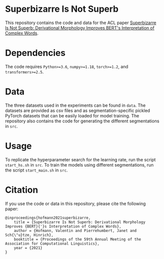 # Superbizarre Is Not Superb

This repository contains the code and data for the ACL paper [Superbizarre Is Not Superb: Derivational Morphology Improves BERT's Interpretation of Complex Words](https://aclanthology.org/2021.acl-long.279.pdf).

# Dependencies

The code requires `Python>=3.6`, `numpy>=1.18`, `torch>=1.2`, and `transformers>=2.5`.

# Data

The three datasets used in the experiments can be found in `data`.
The datasets are provided as csv files and as segmentation-specific pickled PyTorch datasets that can be easily loaded for model training.
The repository also contains the code for generating the different segmentations in `src`.

# Usage

To replicate the hyperparameter search for the learning rate, run the script `start_hs.sh` in `src`.
To train the models using different segmentations, run the script `start_main.sh` in `src`.

# Citation

If you use the code or data in this repository, please cite the following paper:

```
@inproceedings{hofmann2021superbizarre,
    title = {Superbizarre Is Not Superb: Derivational Morphology Improves {BERT}{'}s Interpretation of Complex Words},
    author = {Hofmann, Valentin and Pierrehumbert, Janet and Sch{\"u}tze, Hinrich},
    booktitle = {Proceedings of the 59th Annual Meeting of the Association for Computational Linguistics},
    year = {2021}
}
```
